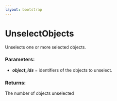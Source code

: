```yaml
---
layout: bootstrap
---
```


# UnselectObjects

Unselects one or more selected objects.
        

### Parameters:

- ***object_ids*** = identifiers of the objects to unselect.
        

### Returns:


The number of objects unselected
        
